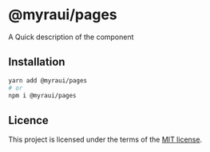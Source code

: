 # @myraui/pages

A Quick description of the component

## Installation

```sh
yarn add @myraui/pages
# or
npm i @myraui/pages
```

## Licence

This project is licensed under the terms of the
[MIT license](https://github.com/gitaumoses4@gmail.com/myraui/blob/master/LICENSE).
